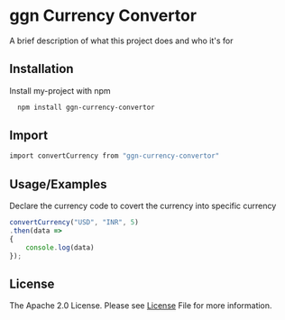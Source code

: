 
# ggn Currency Convertor

A brief description of what this project does and who it's for


## Installation

Install my-project with npm

```bash
  npm install ggn-currency-convertor
```
    
## Import


```bash
import convertCurrency from "ggn-currency-convertor"
```
## Usage/Examples

Declare the currency code to covert the currency into specific currency
```javascript
convertCurrency("USD", "INR", 5)
.then(data => 
{
    console.log(data)
});
```


## License

The Apache 2.0 License. Please see [License](https://github.com/Gagandeep-2003/currency-convertor-npm-package-/blob/main/LICENSE) File for more information.
